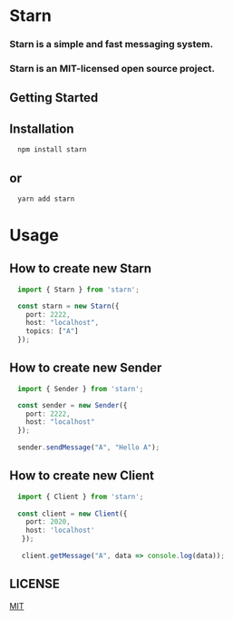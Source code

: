 # Starn 


### Starn is a simple and fast messaging system.


### Starn is an MIT-licensed open source project.


## Getting Started

## Installation

```js
  npm install starn  
```
## or
```js
  yarn add starn
```

# Usage

## How to create new Starn

```ts
  import { Starn } from 'starn';

  const starn = new Starn({
    port: 2222,
    host: "localhost",
    topics: ["A"]
  });

```

## How to create new Sender

```ts
  import { Sender } from 'starn';

  const sender = new Sender({
    port: 2222,
    host: "localhost"
  });
  
  sender.sendMessage("A", "Hello A");
```

## How to create new Client

```ts
  import { Client } from 'starn';
  
  const client = new Client({
    port: 2020, 
    host: 'localhost'
   });
   
   client.getMessage("A", data => console.log(data));
```

## LICENSE

[MIT](https://github.com/joaaobr/starn/blob/main/LICENSE)